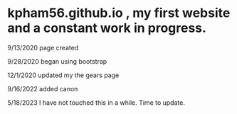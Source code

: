 
# kpham56.github.io , my first website and a constant work in progress. 

9/13/2020 page created

9/28/2020 began using bootstrap  

12/1/2020 updated my the gears page

9/16/2022 added canon

5/18/2023 I have not touched this in a while. Time to update.
